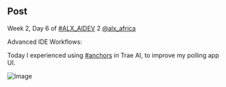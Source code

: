 ## Post

Week 2, Day 6 of [#ALX_AIDEV](/hashtag/ALX_AIDEV?src=hashtag_click) 2 [@alx_africa](/alx_africa)

Advanced IDE Workflows:

Today I experienced using [#anchors](/hashtag/anchors?src=hashtag_click) in Trae AI, to improve my polling app UI.

![Image](https://pbs.twimg.com/media/GzyBDbha4AAs1EU?format=jpg&name=360x360)
